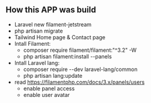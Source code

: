 ## How this APP was build

- Laravel new filament-jetstream
- php artisan migrate
- Tailwind Home page & Contact page
- Intall Filament:
    - composer require filament/filament:"^3.2" -W
    - php artisan filament:install --panels
- Intall Laravel lang:
    - composer require --dev laravel-lang/common
    - php artisan lang:update
- read https://filamentphp.com/docs/3.x/panels/users
    - enable panel access
    - enable user avatar
    
